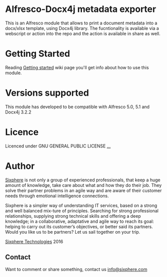 
# Alfresco-Docx4j metadata exporter
This is an Alfresco module that allows to print a document metadata into a docx/xlsx template, using Docx4j library.
The fucntionality is available via a webscript or action into the repo and the action is available in share as well.

# Getting Started
Reading [Getting started] wiki page you'll get info about how to use this module.

# Versions supported
This module has developed to be compatible with Alfresco 5.0, 5.1 and Docx4j 3.2.2

# Licence
Licenced under GNU GENERAL PUBLIC LICENSE [...]

# Author
[Sixphere] is not only a group of experienced professionals, that keep a huge amount of knowledge, take care about what and how they do their job. They solve their partner problems in an agile way and are aware of their customer needs through emotional intelligence connections.

Sixphere is a simpler way of understanding IT services, based on a strong and well balanced mix-ture of principles.
Searching for strong professional relationships, supplying strong technical skills and offering a deep knowledge; in a collaborative, adaptative and agile way to reach its goal: helping to carry out its customer’s objectives, or better said its partners. Would you like us to be partners? Let us sail together on your trip.

[Sixphere Technologies] 2016

## Contact
Want to comment or share something, contact us info@sixphere.com

[Getting started]: <https://github.com/6phere/alf-docx4j/wiki/Alfresco-Docx4j-metadata-exporter-Wiki#getting-started>
[Sixphere Technologies]: <http://www.sixphere.com>
[Sixphere]: <http://www.sixphere.com>
[...]: <https://raw.githubusercontent.com/6phere/alf-docx4j/master/LICENSE>